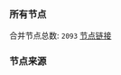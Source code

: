 ### 所有节点
合并节点总数: `2093`
[节点链接](https://raw.githubusercontent.com/rzhy1/11/master/sub/sub_merge_base64.txt)

### 节点来源